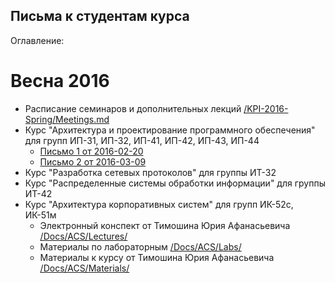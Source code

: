 ## Письма к студентам курса

Оглавление:
#  Весна 2016
* Расписание семинаров и дополнительных лекций [/KPI-2016-Spring/Meetings.md](https://github.com/HowProgrammingWorks/Letters/blob/master/KPI-2016-Spring/Meetings.md)
* Курс "Архитектура и проектирование программного обеспечения"  
для групп ИП-31, ИП-32, ИП-41, ИП-42, ИП-43, ИП-44
  * [Письмо 1 от 2016-02-20](https://github.com/HowProgrammingWorks/Letters/blob/master/KPI-2016-Spring/Letter1.md)
  * [Письмо 2 от 2016-03-09](https://github.com/HowProgrammingWorks/Letters/blob/master/KPI-2016-Spring/Letter2.md)
* Курс "Разработка сетевых протоколов" для группы ИТ-32
* Курс "Распределенные системы обработки информации" для группы ИТ-42
* Курс "Архитектура корпоративных систем" для групп ИК-52с, ИК-51м
  * Электронный конспект от Тимошина Юрия Афанасьевича [/Docs/ACS/Lectures/](https://github.com/HowProgrammingWorks/Letters/blob/master/Docs/ACS/Lectures/)
  * Материалы по лабораторным [/Docs/ACS/Labs/](https://github.com/HowProgrammingWorks/Letters/blob/master/Docs/ACS/Labs)
  * Материалы к курсу от Тимошина Юрия Афанасьевича [/Docs/ACS/Materials/](https://github.com/HowProgrammingWorks/Letters/blob/master/Docs/ACS/Materials/)
